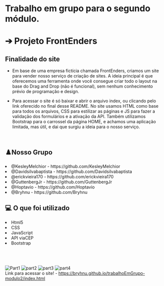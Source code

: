 # Trabalho em grupo para o segundo módulo.

<h1> ➔ Projeto FrontEnders</h1>
 
<h2>Finalidade do site</h2>

- Em base de uma empresa fictícia chamada FrontEnders, criamos um site para vender nosso serviço de criação de sites. A ideia principal é que oferecemos uma ferramenta onde você consegue criar todo o layout na base do Drag and Drop (não é funcional), sem nenhum conhecimento prévio de programação e design.

- Para acessar o site é só baixar e abrir o arquivo index, ou clicando pelo link oferecido no final desse README. No site usamos HTML como base para todos os arquivos, CSS para estilizar as páginas e JS para fazer a validação dos formulários e a ativação da API. Também utilizamos Bootstrap para o carrossel da página HOME, e achamos uma aplicação limitada, mas útil, e dai que surgiu a ideia para o nosso serviço.

<br>

<h2>♟️Nosso Grupo</h2>
<li>@KesleyMelchior - https://github.com/KesleyMelchior</li>
<li>@Davidsilvabaptista - https://github.com/Davidsilvabaptista</li>
<li>@erickvieira170 - https://github.com/erickvieira170</li>
<li>@GuttenbergJr - https://github.com/GuttenbergJr</li>
<li>@Hoptavio - https://github.com/Hoptavio</li>
<li>@Bryhnu - https://github.com/Bryhnu</li>

<h2>💻 O que foi utilizado</h2>
<li>Html5</li>
<li>CSS</li>
<li>JavaScript</li>
<li>API viaCEP</li>
<li>Bootstrap</li>

<br>
<br>
<br>

![Part1](https://user-images.githubusercontent.com/114154174/204040568-7afd657f-b3ad-4ce8-ac98-c7c5a00aecc3.jpg)
![part2](https://user-images.githubusercontent.com/114154174/204040569-4ecab693-7365-4672-9490-e48a9dcab718.jpg)
![part3](https://user-images.githubusercontent.com/114154174/204040572-abaf140e-9bb3-4121-8a05-f998dfff1748.jpg)
![part4](https://user-images.githubusercontent.com/114154174/204040576-9e156163-53d8-4b2b-8ed4-e244f147a5ba.jpg)
<br>
Link para acessar o site! - https://bryhnu.github.io/trabalhoEmGrupo-modulo2/index.html 
